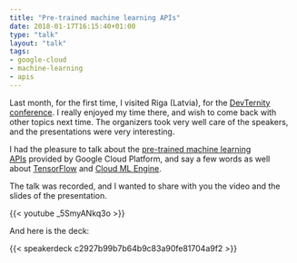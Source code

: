 ```yaml
---
title: "Pre-trained machine learning APIs"
date: 2018-01-17T16:15:40+01:00
type: "talk"
layout: "talk"
tags:
- google-cloud
- machine-learning
- apis
---
```


Last month, for the first time, I visited Riga (Latvia), for the [DevTernity conference](https://devternity.com/). I really enjoyed my time there, and wish to come back with other topics next time. The organizers took very well care of the speakers, and the presentations were very interesting.

I had the pleasure to talk about the [pre-trained machine learning APIs](https://cloud.google.com/products/machine-learning/) provided by Google Cloud Platform, and say a few words as well about [TensorFlow](https://www.tensorflow.org/) and [Cloud ML Engine](https://cloud.google.com/ml-engine/).

The talk was recorded, and I wanted to share with you the video and the slides of the presentation.

{{< youtube _5SmyANkq3o >}}

And here is the deck:



{{< speakerdeck c2927b99b7b64b9c83a90fe81704a9f2 >}}